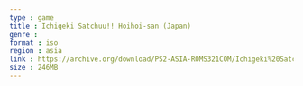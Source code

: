 ```yaml
---
type : game
title : Ichigeki Satchuu!! Hoihoi-san (Japan)
genre : 
format : iso
region : asia
link : https://archive.org/download/PS2-ASIA-ROMS321COM/Ichigeki%20Satchuu%21%21%20Hoihoi-san%20%28Japan%29.7z
size : 246MB
---
```

